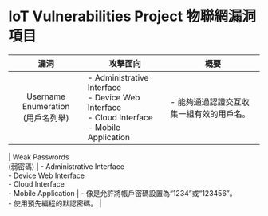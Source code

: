 # IoT Vulnerabilities Project 物聯網漏洞項目
|  漏洞  | 攻擊面向 | 概要 |
| :----: | ------- | ---- |
| Username Enumeration<br/>(用戶名列舉) | - Administrative Interface<br/>- Device Web Interface<br/>- Cloud Interface<br/>- Mobile Application | - 能夠通過認證交互收集一組有效的用戶名。

| Weak Passwords<br/>(弱密碼) | - Administrative Interface<br/>- Device Web Interface<br/>- Cloud Interface<br/>- Mobile Application | - 像是允許將帳戶密碼設置為“1234”或“123456”。<br/>- 使用預先編程的默認密碼。 |
